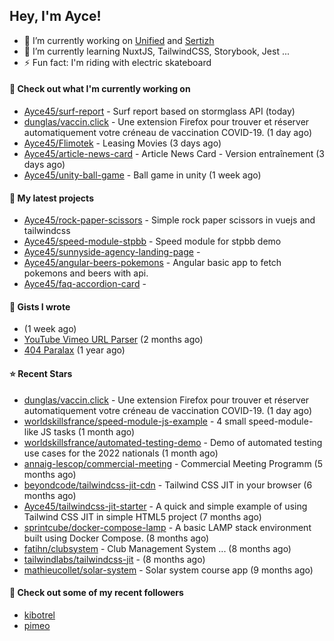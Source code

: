 ## Hey, I'm Ayce!
- 🔭 I’m currently working on <a href="https://link-u.nified.com/">Unified</a> and <a href="https://sertizh.fr/">Sertizh</a>
- 🌱 I’m currently learning NuxtJS, TailwindCSS, Storybook, Jest ...
- ⚡ Fun fact: I'm riding with electric skateboard

#### 👷 Check out what I'm currently working on

- [Ayce45/surf-report](https://github.com/Ayce45/surf-report) - Surf report based on stormglass API (today)
- [dunglas/vaccin.click](https://github.com/dunglas/vaccin.click) - Une extension Firefox pour trouver et réserver automatiquement votre créneau de vaccination COVID-19. (1 day ago)
- [Ayce45/Flimotek](https://github.com/Ayce45/Flimotek) - Leasing Movies (3 days ago)
- [Ayce45/article-news-card](https://github.com/Ayce45/article-news-card) - Article News Card - Version entraînement (3 days ago)
- [Ayce45/unity-ball-game](https://github.com/Ayce45/unity-ball-game) - Ball game in unity (1 week ago)

#### 🌱 My latest projects

- [Ayce45/rock-paper-scissors](https://github.com/Ayce45/rock-paper-scissors) - Simple rock paper scissors in vuejs and tailwindcss
- [Ayce45/speed-module-stpbb](https://github.com/Ayce45/speed-module-stpbb) - Speed module for stpbb demo
- [Ayce45/sunnyside-agency-landing-page](https://github.com/Ayce45/sunnyside-agency-landing-page) - 
- [Ayce45/angular-beers-pokemons](https://github.com/Ayce45/angular-beers-pokemons) - Angular basic app to fetch pokemons and beers with api.
- [Ayce45/faq-accordion-card](https://github.com/Ayce45/faq-accordion-card) - 

#### 📓 Gists I wrote

- [](https://gist.github.com/333415d35f5565dca6b83ae51d6212ed) (1 week ago)
- [YouTube Vimeo URL Parser](https://gist.github.com/796f13a2d0a16dfbafa86dd104cfcce4) (2 months ago)
- [404 Paralax](https://gist.github.com/74b178754721903bbd7193aa2955449a) (1 year ago)

#### ⭐ Recent Stars

- [dunglas/vaccin.click](https://github.com/dunglas/vaccin.click) - Une extension Firefox pour trouver et réserver automatiquement votre créneau de vaccination COVID-19. (1 day ago)
- [worldskillsfrance/speed-module-js-example](https://github.com/worldskillsfrance/speed-module-js-example) - 4 small speed-module-like JS tasks (1 month ago)
- [worldskillsfrance/automated-testing-demo](https://github.com/worldskillsfrance/automated-testing-demo) - Demo of automated testing use cases for the 2022 nationals (1 month ago)
- [annaig-lescop/commercial-meeting](https://github.com/annaig-lescop/commercial-meeting) - Commercial Meeting Programm (5 months ago)
- [beyondcode/tailwindcss-jit-cdn](https://github.com/beyondcode/tailwindcss-jit-cdn) - Tailwind CSS JIT in your browser (6 months ago)
- [Ayce45/tailwindcss-jit-starter](https://github.com/Ayce45/tailwindcss-jit-starter) - A quick and simple example of using Tailwind CSS JIT in simple HTML5 project (7 months ago)
- [sprintcube/docker-compose-lamp](https://github.com/sprintcube/docker-compose-lamp) - A basic LAMP stack environment built using Docker Compose. (8 months ago)
- [fatihn/clubsystem](https://github.com/fatihn/clubsystem) - Club Management System ... (8 months ago)
- [tailwindlabs/tailwindcss-jit](https://github.com/tailwindlabs/tailwindcss-jit) -  (8 months ago)
- [mathieucollet/solar-system](https://github.com/mathieucollet/solar-system) - Solar system course app (9 months ago)

#### 👯 Check out some of my recent followers

- [kibotrel](https://github.com/kibotrel)
- [pimeo](https://github.com/pimeo)
